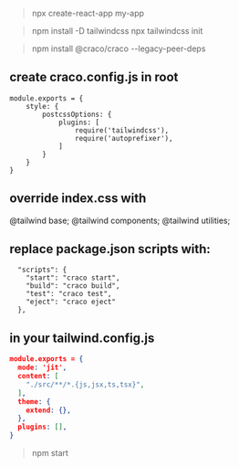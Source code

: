 > npx create-react-app my-app

> npm install -D tailwindcss
> npx tailwindcss init

> npm install @craco/craco --legacy-peer-deps

## create craco.config.js in root
```
module.exports = {
    style: {
        postcssOptions: {
            plugins: [
                require('tailwindcss'),
                require('autoprefixer'),
            ]
        }
    }
}
```



## override index.css with 

@tailwind base;
@tailwind components;
@tailwind utilities;


## replace package.json scripts with:
```
  "scripts": {
    "start": "craco start",
    "build": "craco build",
    "test": "craco test",
    "eject": "craco eject"
  },
```

## in your tailwind.config.js

```json
module.exports = {
  mode: 'jit',
  content: [
    "./src/**/*.{js,jsx,ts,tsx}",
  ],
  theme: {
    extend: {},
  },
  plugins: [],
}

```

> npm start



